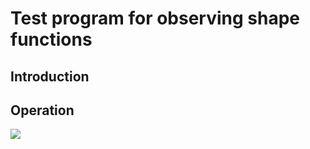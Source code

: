 <h1>Test program for observing shape functions</h1>

<h2> Introduction </h2>

<h2> Operation </h2>

![][figure]

[figure]: doc/fugure.svg

